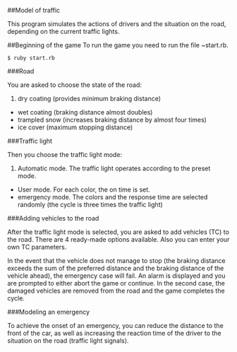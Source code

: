 ##Model of traffic

This program simulates the actions of drivers and the situation on the road, depending on the current traffic lights.

##Beginning of the game
To run the game you need to run the file ~start.rb.

```
$ ruby start.rb
```


###Road

You are asked to choose the state of the road:

1. dry coating (provides minimum braking distance)
- wet coating (braking distance almost doubles)
- trampled snow (increases braking distance by almost four times)
- ice cover (maximum stopping distance)


###Traffic light

Then you choose the traffic light mode:

1. Automatic mode. The traffic light operates according to the preset mode.
- User mode. For each color, the on time is set.
- emergency mode. The colors and the response time are selected randomly (the cycle is three times the traffic light)

###Adding vehicles to the road

After the traffic light mode is selected, you are asked to add vehicles (TC) to the road. There are 4 ready-made options available. Also you can enter your own TC parameters.

In the event that the vehicle does not manage to stop (the braking distance exceeds the sum of the preferred distance and the braking distance of the vehicle ahead), the emergency case will fail. An alarm is displayed and you are prompted to either abort the game or continue. In the second case, the damaged vehicles are removed from the road and the game completes the cycle.

###Modeling an emergency

To achieve the onset of an emergency, you can reduce the distance to the front of the car, as well as increasing the reaction time of the driver to the situation on the road (traffic light signals).
